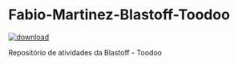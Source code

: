 # Fabio-Martinez-Blastoff-Toodoo

<a href="toodoo-logo"><img src="https://i.ibb.co/Js1rd2Z/download.png" alt="download" border="0"></a>

Repositório de atividades da Blastoff - Toodoo
